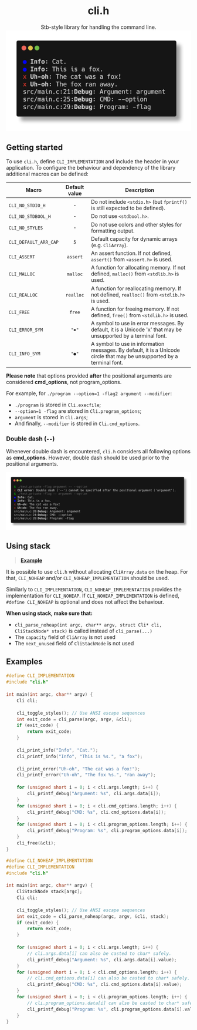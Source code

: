 <p align="center">
    <h1 align="center">cli.h</h1>
    <p align="center">
        Stb-style library for handling the command line.
        <a href="#examples"><img src="readme_files/printing.png" alt="Printing functions"></a>
    </p>
</p>

## Getting started

To use `cli.h`, define `CLI_IMPLEMENTATION` and include the header in your application. To configure the behaviour and dependency of the library additional macros can be defined:

| Macro | Default value | Description |
|-------|:-------------:|-------------|
| `CLI_NO_STDIO_H` | - | Do not include `<stdio.h>` (but `fprintf()` is still expected to be defined). |
| `CLI_NO_STDBOOL_H` | - | Do not use `<stdbool.h>`. |
| `CLI_NO_STYLES` | - | Do not use colors and other styles for formatting output. |
| `CLI_DEFAULT_ARR_CAP` | `5` | Default capacity for dynamic arrays (e.g. `CliArray`). |
| `CLI_ASSERT` | `assert` | An assert function. If not defined, `assert()` from `<assert.h>` is used. |
| `CLI_MALLOC` | `malloc` | A function for allocating memory. If not defined, `malloc()` from `<stdlib.h>` is used. |
| `CLI_REALLOC` | `realloc` | A function for reallocating memory. If not defined, `realloc()` from `<stdlib.h>` is used. |
| `CLI_FREE` | `free` | A function for freeing memory. If not defined, `free()` from `<stdlib.h>` is used. |
| `CLI_ERROR_SYM` | `"✖"` | A symbol to use in error messages. By default, it is a Unicode  'x' that may be unsupported by a terminal font. |
| `CLI_INFO_SYM` | `"●"` | A symbol to use in information messages. By default, it is a Unicode circle that may be unsupported by a terminal font. |

**Please note** that options provided **after** the positional arguments are considered **cmd_options**, not program_options.

For example, for `./program --option=1 -flag2 argument --modifier`:
 * `./program` is stored in `Cli.execfile`;
 * `--option=1 -flag` are stored in `Cli.program_options`;
 * `argument` is stored in `Cli.args`;
 * And finally, `--modifier` is stored in `Cli.cmd_options`.

### Double dash (`--`)

Whenever double dash is encountered, `cli.h` considers all following options as **cmd_options**.
However, double dash should be used prior to the positional arguments.

![Double dash](readme_files/double_dash.png)

## Using stack

> **[Example](#example-noheap)**

It is possible to use `cli.h` without allocating `CliArray.data` on the heap. For that, `CLI_NOHEAP` and/or `CLI_NOHEAP_IMPLEMENTATION` should be used.

Similarly to `CLI_IMPLEMENTATION`, `CLI_NOHEAP_IMPLEMENTATION` provides the implementation for `CLI_NOHEAP`.
If `CLI_NOHEAP_IMPLEMENTATION` is defined, `#define CLI_NOHEAP` is optional and does not affect the behaviour.

**When using stack, make sure that:**

 * `cli_parse_noheap(int argc, char** argv, struct Cli* cli, CliStackNode* stack)` is called instead of `cli_parse(...)`
 * The `capacity` field of `CliArray` is not used
 * The `next_unused` field of `CliStackNode` is not used

## Examples

```c
#define CLI_IMPLEMENTATION
#include "cli.h"

int main(int argc, char** argv) {
    Cli cli;

    cli_toggle_styles(); // Use ANSI escape sequences
    int exit_code = cli_parse(argc, argv, &cli);
    if (exit_code) {
        return exit_code;
    }

    cli_print_info("Info", "Cat.");
    cli_printf_info("Info", "This is %s.", "a fox");

    cli_print_error("Uh-oh", "The cat was a fox!");
    cli_printf_error("Uh-oh", "The fox %s.", "ran away");

    for (unsigned short i = 0; i < cli.args.length; i++) {
        cli_printf_debug("Argument: %s", cli.args.data[i]);
    }
    for (unsigned short i = 0; i < cli.cmd_options.length; i++) {
        cli_printf_debug("CMD: %s", cli.cmd_options.data[i]);
    }
    for (unsigned short i = 0; i < cli.program_options.length; i++) {
        cli_printf_debug("Program: %s", cli.program_options.data[i]);
    }
    cli_free(&cli);
}
```

<a name="example-noheap"></a>

```c
#define CLI_NOHEAP_IMPLEMENTATION
#define CLI_IMPLEMENTATION
#include "cli.h"

int main(int argc, char** argv) {
    CliStackNode stack[argc];
    Cli cli;

    cli_toggle_styles(); // Use ANSI escape sequences
    int exit_code = cli_parse_noheap(argc, argv, &cli, stack);
    if (exit_code) {
        return exit_code;
    }

    for (unsigned short i = 0; i < cli.args.length; i++) {
        // cli.args.data[i] can also be casted to char* safely.
        cli_printf_debug("Argument: %s", cli.args.data[i].value);
    }
    for (unsigned short i = 0; i < cli.cmd_options.length; i++) {
        // cli.cmd_options.data[i] can also be casted to char* safely.
        cli_printf_debug("CMD: %s", cli.cmd_options.data[i].value);
    }
    for (unsigned short i = 0; i < cli.program_options.length; i++) {
        // cli.program_options.data[i] can also be casted to char* safely.
        cli_printf_debug("Program: %s", cli.program_options.data[i].value);
    }
}
```

